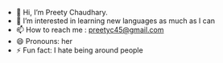 - 👋 Hi, I’m Preety Chaudhary.
- 👀 I’m interested in learning new languages as much as I can
- 📫 How to reach me : preetyc45@gmail.com
- 😄 Pronouns: her
- ⚡ Fun fact: I hate being around people
<!---
Preety6-bit/Preety6-bit is a ✨ special ✨ repository because its `README.md` (this file) appears on your GitHub profile.
You can click the Preview link to take a look at your changes.
--->
